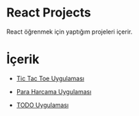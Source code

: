 # React Projects

React öğrenmek için yaptığım projeleri içerir.

# İçerik

- [Tic Tac Toe Uygulaması](https://github.com/AhmetOsmn/react-projects/tree/main/01.tic-tac-toe)

- [Para Harcama Uygulaması](https://github.com/AhmetOsmn/react-projects/tree/main/02.para-harcama-uygulamasi)

- [TODO Uygulaması](https://github.com/AhmetOsmn/react-projects/tree/main/03.todo-app)
